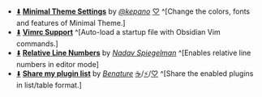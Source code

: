 <!-- ShareMyPlugin begin -->

- [⬇️](obsidian://SP-install?id=obsidian-minimal-settings&enable=true) [**Minimal Theme Settings**](https://obsidian.md/plugins?id=obsidian-minimal-settings) by [*@kepano*](https://www.twitter.com/kepano) [♡](https://www.buymeacoffee.com/kepano) ^[Change the colors, fonts and features of Minimal Theme.]
- [⬇️](obsidian://SP-install?id=obsidian-vimrc-support&enable=true) [**Vimrc Support**](https://obsidian.md/plugins?id=obsidian-vimrc-support) ^[Auto-load a startup file with Obsidian Vim commands.]
- [⬇️](obsidian://SP-install?id=obsidian-relative-line-numbers&enable=true) [**Relative Line Numbers**](https://obsidian.md/plugins?id=obsidian-relative-line-numbers) by [*Nadav Spiegelman*](https://nadav.is) ^[Enables relative line numbers in editor mode]
- [⬇️](obsidian://SP-install?id=share-my-plugin-list&enable=true) [**Share my plugin list**](https://obsidian.md/plugins?id=share-my-plugin-list) by [*Benature*](https://github.com/Benature) [☕️](https://www.buymeacoffee.com/benature)/[⚡️](https://afdian.net/a/Benature-K)/[♡](https://s2.loli.net/2024/01/30/jQ9fTSyBxvXRoOM.png) ^[Share the enabled plugins in list/table format.]



<!-- ShareMyPlugin end -->
